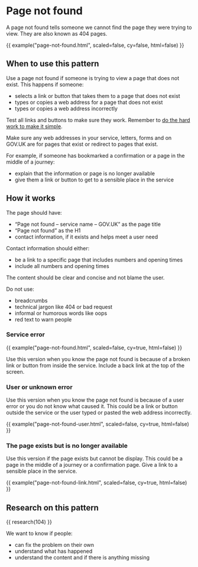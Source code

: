 # Page not found

A page not found tells someone we cannot find the page they were trying to view. They are also known as 404 pages.

{{ example("page-not-found.html", scaled=false, cy=false, html=false) }}

## When to use this pattern

Use a page not found if someone is trying to view a page that does not exist. This happens if someone:

- selects a link or button that takes them to a page that does not exist
- types or copies a web address for a page that does not exist
- types or copies a web address incorrectly

Test all links and buttons to make sure they work. Remember to [do the hard work to make it simple](https://www.gov.uk/guidance/government-design-principles#do-the-hard-work-to-make-it-simple).

Make sure any web addresses in your service, letters, forms and on GOV.UK are for pages that exist or redirect to pages that exist.

For example, if someone has bookmarked a confirmation or a page in the middle of a journey:

- explain that the information or page is no longer available
- give them a link or button to get to a sensible place in the service

## How it works

The page should have:

- “Page not found – service name – GOV.UK” as the page title
- “Page not found” as the H1
- contact information, if it exists and helps meet a user need

Contact information should either:

- be a link to a specific page that includes numbers and opening times
- include all numbers and opening times

The content should be clear and concise and not blame the user.

Do not use:

- breadcrumbs
- technical jargon like 404 or bad request
- informal or humorous words like oops
- red text to warn people

### Service error

{{ example("page-not-found.html", scaled=false, cy=true, html=false) }}

Use this version when you know the page not found is because of a broken link or button from inside the service. Include a back link at the top of the screen.

### User or unknown error

Use this version when you know the page not found is because of a user error or you do not know what caused it. This could be a link or button outside the service or the user typed or pasted the web address incorrectly.

{{ example("page-not-found-user.html", scaled=false, cy=true, html=false) }}

### The page exists but is no longer available

Use this version if the page exists but cannot be display. This could be a page in the middle of a journey or a confirmation page. Give a link to a sensible place in the service.

{{ example("page-not-found-link.html", scaled=false, cy=true, html=false) }}

## Research on this pattern

{{ research(104) }}

We want to know if people:

- can fix the problem on their own
- understand what has happened
- understand the content and if there is anything missing

